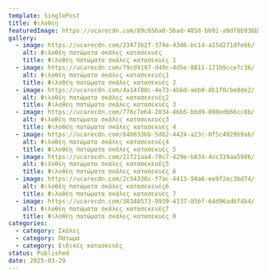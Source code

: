 ```yaml
---
template: SinglePost
title: Φιλοθέη
featuredImage: https://ucarecdn.com/89c656a0-56ad-4858-bb91-a9df8b936b72/
gallery:
  - image: https://ucarecdn.com/23473b2f-374e-43d6-bc14-a15d271dfe6b/
    alt: Φιλοθέη πατώματα σκάλες κατασεκυές
    title: Φιλοθέη πατώματα σκάλες κατασεκυές 1
  - image: https://ucarecdn.com/79cd9197-d49c-4d5e-8811-171b9cce7c36/
    alt: Φιλοθέη πατώματα σκάλες κατασεκευές1
    title: Φιλοθέη πατώματα σκάλες κατασεκυές 2
  - image: https://ucarecdn.com/4a14f80c-4e73-4bbd-aeb0-8b1f0cbe8de2/
    alt: Φιλοθέη πατώματα σκάλες κατασεκευές2
    title: Φιλοθέη πατώματα σκάλες κατασεκυές 3
  - image: https://ucarecdn.com/776c7e64-2834-46b5-bbd9-890edb66cc8b/
    alt: Φιλοθέη πατώματα σκάλες κατασεκευές3
    title: Φιλοθέη πατώματα σκάλες κατασεκυές 4
  - image: https://ucarecdn.com/640033bb-5db2-4424-a23c-0f5c4929b9ab/
    alt: Φιλοθέη πατώματα σκάλες κατασεκευές4
    title: Φιλοθέη πατώματα σκάλες κατασεκυές 5
  - image: https://ucarecdn.com/21f21aa4-70c7-429e-b834-4cc319aa5986/
    alt: Φιλοθέη πατώματα σκάλες κατασεκευές5
    title: Φιλοθέη πατώματα σκάλες κατασεκυές 6
  - image: https://ucarecdn.com/2c54336c-f7ac-4413-94a6-ee9f2ec3bd74/
    alt: Φιλοθέη πατώματα σκάλες κατασεκευές6
    title: Φιλοθέη πατώματα σκάλες κατασεκυές 7
  - image: https://ucarecdn.com/38348573-9939-4137-856f-64d96ad6f4b4/
    alt: Φιλοθέη πατώματα σκάλες κατασεκευές7
    title: Φιλοθέη πατώματα σκάλες κατασεκυές 8
categories:
  - category: Σκάλες
  - category: Πάτωμα
  - category: Ειδικές κατασκευές
status: Published
date: 2025-03-29
---
```

